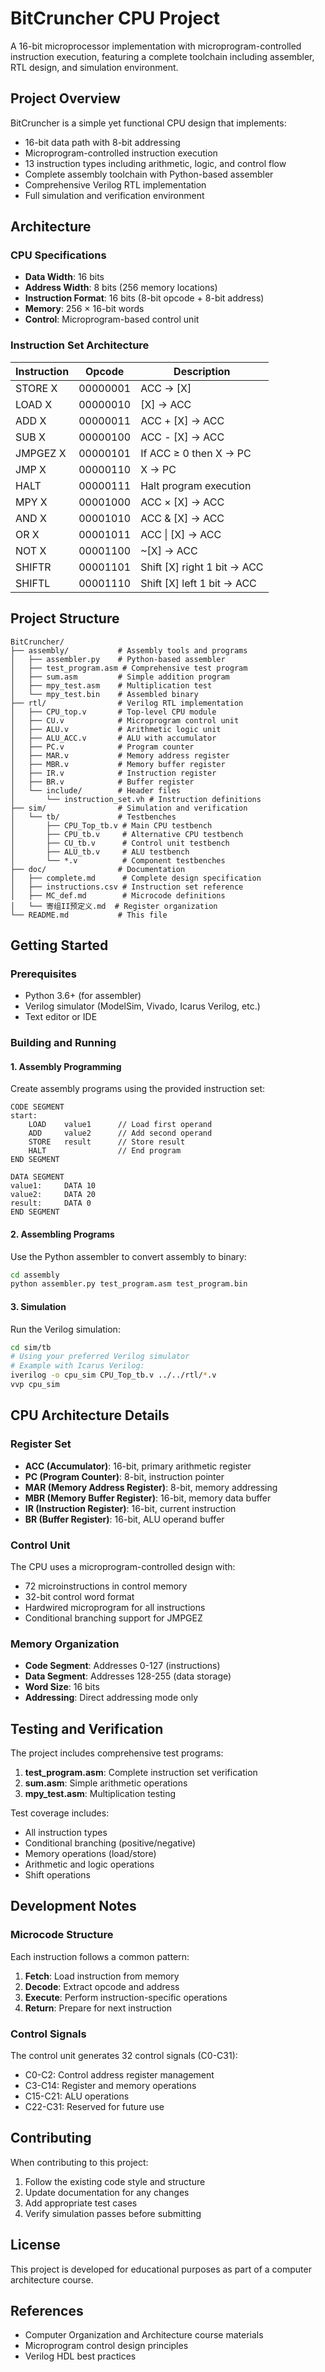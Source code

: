 # BitCruncher CPU Project

A 16-bit microprocessor implementation with microprogram-controlled instruction execution, featuring a complete toolchain including assembler, RTL design, and simulation environment.

## Project Overview

BitCruncher is a simple yet functional CPU design that implements:
- 16-bit data path with 8-bit addressing
- Microprogram-controlled instruction execution
- 13 instruction types including arithmetic, logic, and control flow
- Complete assembly toolchain with Python-based assembler
- Comprehensive Verilog RTL implementation
- Full simulation and verification environment

## Architecture

### CPU Specifications
- **Data Width**: 16 bits
- **Address Width**: 8 bits (256 memory locations)
- **Instruction Format**: 16 bits (8-bit opcode + 8-bit address)
- **Memory**: 256 × 16-bit words
- **Control**: Microprogram-based control unit

### Instruction Set Architecture

| Instruction | Opcode | Description |
|-------------|--------|-------------|
| STORE X     | 00000001 | ACC → [X] |
| LOAD X      | 00000010 | [X] → ACC |
| ADD X       | 00000011 | ACC + [X] → ACC |
| SUB X       | 00000100 | ACC - [X] → ACC |
| JMPGEZ X    | 00000101 | If ACC ≥ 0 then X → PC |
| JMP X       | 00000110 | X → PC |
| HALT        | 00000111 | Halt program execution |
| MPY X       | 00001000 | ACC × [X] → ACC |
| AND X       | 00001010 | ACC & [X] → ACC |
| OR X        | 00001011 | ACC \| [X] → ACC |
| NOT X       | 00001100 | ~[X] → ACC |
| SHIFTR      | 00001101 | Shift [X] right 1 bit → ACC |
| SHIFTL      | 00001110 | Shift [X] left 1 bit → ACC |

## Project Structure

```
BitCruncher/
├── assembly/           # Assembly tools and programs
│   ├── assembler.py    # Python-based assembler
│   ├── test_program.asm # Comprehensive test program
│   ├── sum.asm         # Simple addition program
│   ├── mpy_test.asm    # Multiplication test
│   └── mpy_test.bin    # Assembled binary
├── rtl/                # Verilog RTL implementation
│   ├── CPU_top.v       # Top-level CPU module
│   ├── CU.v            # Microprogram control unit
│   ├── ALU.v           # Arithmetic logic unit
│   ├── ALU_ACC.v       # ALU with accumulator
│   ├── PC.v            # Program counter
│   ├── MAR.v           # Memory address register
│   ├── MBR.v           # Memory buffer register
│   ├── IR.v            # Instruction register
│   ├── BR.v            # Buffer register
│   └── include/        # Header files
│       └── instruction_set.vh # Instruction definitions
├── sim/                # Simulation and verification
│   └── tb/             # Testbenches
│       ├── CPU_Top_tb.v # Main CPU testbench
│       ├── CPU_tb.v     # Alternative CPU testbench
│       ├── CU_tb.v      # Control unit testbench
│       ├── ALU_tb.v     # ALU testbench
│       └── *.v          # Component testbenches
├── doc/                # Documentation
│   ├── complete.md      # Complete design specification
│   ├── instructions.csv # Instruction set reference
│   ├── MC_def.md        # Microcode definitions
│   └── 寄组II预定义.md  # Register organization
└── README.md           # This file
```

## Getting Started

### Prerequisites
- Python 3.6+ (for assembler)
- Verilog simulator (ModelSim, Vivado, Icarus Verilog, etc.)
- Text editor or IDE

### Building and Running

#### 1. Assembly Programming
Create assembly programs using the provided instruction set:

```assembly
CODE SEGMENT
start:
    LOAD    value1      // Load first operand
    ADD     value2      // Add second operand
    STORE   result      // Store result
    HALT                // End program
END SEGMENT

DATA SEGMENT
value1:     DATA 10
value2:     DATA 20
result:     DATA 0
END SEGMENT
```

#### 2. Assembling Programs
Use the Python assembler to convert assembly to binary:

```bash
cd assembly
python assembler.py test_program.asm test_program.bin
```

#### 3. Simulation
Run the Verilog simulation:

```bash
cd sim/tb
# Using your preferred Verilog simulator
# Example with Icarus Verilog:
iverilog -o cpu_sim CPU_Top_tb.v ../../rtl/*.v
vvp cpu_sim
```

## CPU Architecture Details

### Register Set
- **ACC (Accumulator)**: 16-bit, primary arithmetic register
- **PC (Program Counter)**: 8-bit, instruction pointer
- **MAR (Memory Address Register)**: 8-bit, memory addressing
- **MBR (Memory Buffer Register)**: 16-bit, memory data buffer
- **IR (Instruction Register)**: 16-bit, current instruction
- **BR (Buffer Register)**: 16-bit, ALU operand buffer

### Control Unit
The CPU uses a microprogram-controlled design with:
- 72 microinstructions in control memory
- 32-bit control word format
- Hardwired microprogram for all instructions
- Conditional branching support for JMPGEZ

### Memory Organization
- **Code Segment**: Addresses 0-127 (instructions)
- **Data Segment**: Addresses 128-255 (data storage)
- **Word Size**: 16 bits
- **Addressing**: Direct addressing mode only

## Testing and Verification

The project includes comprehensive test programs:

1. **test_program.asm**: Complete instruction set verification
2. **sum.asm**: Simple arithmetic operations
3. **mpy_test.asm**: Multiplication testing

Test coverage includes:
- All instruction types
- Conditional branching (positive/negative)
- Memory operations (load/store)
- Arithmetic and logic operations
- Shift operations

## Development Notes

### Microcode Structure
Each instruction follows a common pattern:
1. **Fetch**: Load instruction from memory
2. **Decode**: Extract opcode and address
3. **Execute**: Perform instruction-specific operations
4. **Return**: Prepare for next instruction

### Control Signals
The control unit generates 32 control signals (C0-C31):
- C0-C2: Control address register management
- C3-C14: Register and memory operations
- C15-C21: ALU operations
- C22-C31: Reserved for future use

## Contributing

When contributing to this project:
1. Follow the existing code style and structure
2. Update documentation for any changes
3. Add appropriate test cases
4. Verify simulation passes before submitting

## License

This project is developed for educational purposes as part of a computer architecture course.

## References

- Computer Organization and Architecture course materials
- Microprogram control design principles
- Verilog HDL best practices
